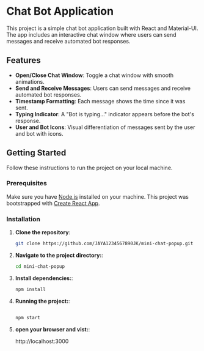 # Chat Bot Application

This project is a simple chat bot application built with React and Material-UI. The app includes an interactive chat window where users can send messages and receive automated bot responses. 

## Features

- **Open/Close Chat Window**: Toggle a chat window with smooth animations.
- **Send and Receive Messages**: Users can send messages and receive automated bot responses.
- **Timestamp Formatting**: Each message shows the time since it was sent.
- **Typing Indicator**: A "Bot is typing..." indicator appears before the bot's response.
- **User and Bot Icons**: Visual differentiation of messages sent by the user and bot with icons.

## Getting Started

Follow these instructions to run the project on your local machine.

### Prerequisites

Make sure you have [Node.js](https://nodejs.org/) installed on your machine. This project was bootstrapped with [Create React App](https://github.com/facebook/create-react-app).

### Installation

1. **Clone the repository**:
   ```bash
   git clone https://github.com/JAYA1234567890JK/mini-chat-popup.git

2. **Navigate to the project directory:**:
     ```bash
     cd mini-chat-popup

3. **Install dependencies:**:
     ```bash
     npm install
4. **Running the project:**:
    ```bash

    npm start
5. **open your browser and vist:**:
    
    http://localhost:3000

